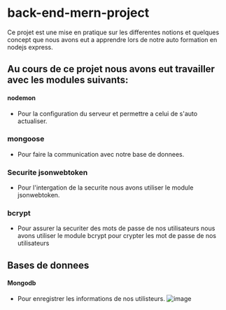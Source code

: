 # back-end-mern-project
Ce projet est une mise en pratique sur les differentes notions et quelques concept que nous avons eut a apprendre lors de notre auto formation en nodejs express.
## Au cours de ce projet nous avons eut travailler avec les modules suivants:
#### nodemon
- Pour la configuration du serveur et permettre a celui de s'auto actualiser.
### mongoose
- Pour faire la communication avec notre base de donnees.
### Securite jsonwebtoken
- Pour l'intergation de la securite nous avons utiliser le module jsonwebtoken.
### bcrypt
- Pour assurer la securiter des mots de passe de nos utilisateurs nous avons utiliser le module bcrypt pour crypter les mot de passe de nos utilisateurs
## Bases de donnees
#### Mongodb
- Pour enregistrer les informations de nos utilisteurs.
![image](https://user-images.githubusercontent.com/85187164/190933562-d280d29f-ecc3-4237-b8c4-762f5e49a014.png)
